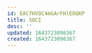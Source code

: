 ```yaml
---
id: EACfHVOC4mGArFHlEOQKP
title: SOCI
desc: ''
updated: 1643723096367
created: 1643723096367
---
```



